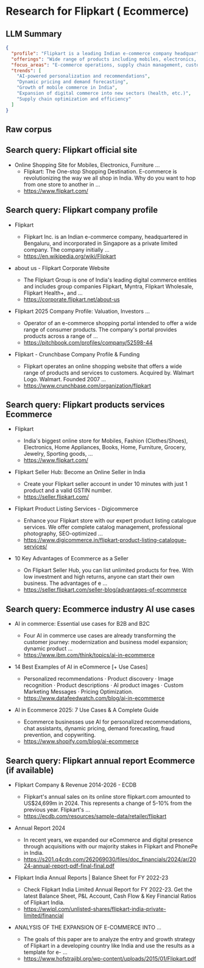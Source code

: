 # Research for  Flipkart ( Ecommerce)

## LLM Summary

```json
{
  "profile": "Flipkart is a leading Indian e-commerce company headquartered in Bengaluru, incorporated in Singapore.  It operates a major online shopping portal, and is part of the Flipkart Group, which includes Myntra, Flipkart Wholesale, and others.  Acquired by Walmart, it's one of India's largest digital commerce entities.",
  "offerings": "Wide range of products including mobiles, electronics, fashion, home appliances, furniture, groceries, books, jewelry, and sporting goods.  Also offers seller services (Flipkart Seller Hub) enabling third-party vendors to list products.",
  "focus_areas": "E-commerce operations, supply chain management, customer experience (CX),  AI-driven personalization and optimization (recommendations, pricing, marketing), and expansion of digital presence across various sectors.",
  "trends": [
    "AI-powered personalization and recommendations",
    "Dynamic pricing and demand forecasting",
    "Growth of mobile commerce in India",
    "Expansion of digital commerce into new sectors (health, etc.)",
    "Supply chain optimization and efficiency"
  ]
}
```

## Raw corpus

## Search query:  Flipkart official site

- Online Shopping Site for Mobiles, Electronics, Furniture ...
  - Flipkart: The One-stop Shopping Destination. E-commerce is revolutionizing the way we all shop in India. Why do you want to hop from one store to another in ...
  - https://www.flipkart.com/

## Search query:  Flipkart company profile

- Flipkart
  - Flipkart Inc. is an Indian e-commerce company, headquartered in Bengaluru, and incorporated in Singapore as a private limited company. The company initially ...
  - https://en.wikipedia.org/wiki/Flipkart

- about us - Flipkart Corporate Website
  - The Flipkart Group is one of India's leading digital commerce entities and includes group companies Flipkart, Myntra, Flipkart Wholesale, Flipkart Health+, and ...
  - https://corporate.flipkart.net/about-us

- Flipkart 2025 Company Profile: Valuation, Investors ...
  - Operator of an e-commerce shopping portal intended to offer a wide range of consumer products. The company's portal provides products across a range of ...
  - https://pitchbook.com/profiles/company/52598-44

- Flipkart - Crunchbase Company Profile & Funding
  - Flipkart operates an online shopping website that offers a wide range of products and services to customers. Acquired by. Walmart Logo. Walmart. Founded 2007 ...
  - https://www.crunchbase.com/organization/flipkart

## Search query:  Flipkart products services  Ecommerce

- Flipkart
  - India's biggest online store for Mobiles, Fashion (Clothes/Shoes), Electronics, Home Appliances, Books, Home, Furniture, Grocery, Jewelry, Sporting goods, ...
  - https://www.flipkart.com/

- Flipkart Seller Hub: Become an Online Seller in India
  - Create your Flipkart seller account in under 10 minutes with just 1 product and a valid GSTIN number.
  - https://seller.flipkart.com/

- Flipkart Product Listing Services - Digicommerce
  - Enhance your Flipkart store with our expert product listing catalogue services. We offer complete catalog management, professional photography, SEO-optimized ...
  - https://www.digicommerce.in/flipkart-product-listing-catalogue-services/

- 10 Key Advantages of Ecommerce as a Seller
  - On Flipkart Seller Hub, you can list unlimited products for free. With low investment and high returns, anyone can start their own business. The advantages of e ...
  - https://seller.flipkart.com/seller-blog/advantages-of-ecommerce

## Search query:  Ecommerce industry AI use cases

- AI in commerce: Essential use cases for B2B and B2C
  - Four AI in commerce use cases are already transforming the customer journey: modernization and business model expansion; dynamic product ...
  - https://www.ibm.com/think/topics/ai-in-ecommerce

- 14 Best Examples of AI in eCommerce [+ Use Cases]
  - Personalized recommendations · Product discovery · Image recognition · Product descriptions · AI product images · Custom Marketing Messages · Pricing Optimization.
  - https://www.datafeedwatch.com/blog/ai-in-ecommerce

- AI in Ecommerce 2025: 7 Use Cases & A Complete Guide
  - Ecommerce businesses use AI for personalized recommendations, chat assistants, dynamic pricing, demand forecasting, fraud prevention, and copywriting.
  - https://www.shopify.com/blog/ai-ecommerce

## Search query:  Flipkart annual report  Ecommerce (if available)

- Flipkart Company & Revenue 2014-2026 - ECDB
  - Flipkart's annual sales on its online store flipkart.com amounted to US$24,699m in 2024. This represents a change of 5-10% from the previous year. Flipkart's ...
  - https://ecdb.com/resources/sample-data/retailer/flipkart

- Annual Report 2024
  - In recent years, we expanded our eCommerce and digital presence through acquisitions with our majority stakes in Flipkart and PhonePe in India.
  - https://s201.q4cdn.com/262069030/files/doc_financials/2024/ar/2024-annual-report-pdf-final-final.pdf

- Flipkart India Annual Reports | Balance Sheet for FY 2022-23
  - Check Flipkart India Limited Annual Report for FY 2022-23. Get the latest Balance Sheet, P&L Account, Cash Flow & Key Financial Ratios of Flipkart India.
  - https://wwipl.com/unlisted-shares/flipkart-india-private-limited/financial

- ANALYSIS OF THE EXPANSION OF E-COMMERCE INTO ...
  - The goals of this paper are to analyze the entry and growth strategy of Flipkart in a developing country like India and use the results as a template for e- ...
  - https://www.hofstrajibl.org/wp-content/uploads/2015/01/Flipkart.pdf


